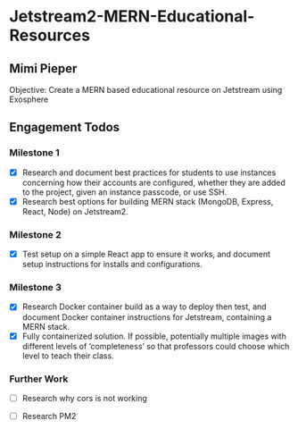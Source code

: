 # Jetstream2-MERN-Educational-Resources
## Mimi Pieper

Objective: Create a MERN based educational resource on Jetstream using Exosphere

## Engagement Todos

### Milestone 1
- [x] Research and document best practices for students to use instances concerning how their accounts are configured, whether they are added to the project, given an instance passcode, or use SSH.
- [x] Research best options for building MERN stack (MongoDB, Express, React, Node) on Jetstream2.

### Milestone 2
- [x] Test setup on a simple React app to ensure it works, and document setup instructions for installs and configurations.

### Milestone 3
- [x] Research Docker container build as a way to deploy then test, and document Docker container instructions for Jetstream, containing a MERN stack.
- [x] Fully containerized solution. If possible, potentially multiple images with different levels of ‘completeness’ so that professors could choose which level to teach their class.

### Further Work
- [ ] Research why cors is not working
- [ ] Research PM2
 